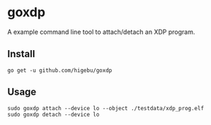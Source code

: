 # goxdp

A example command line tool to attach/detach an XDP program.

## Install

```
go get -u github.com/higebu/goxdp
```

## Usage

```
sudo goxdp attach --device lo --object ./testdata/xdp_prog.elf
sudo goxdp detach --device lo
```
